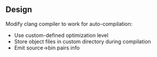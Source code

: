 ## Design
Modify clang compiler to work for auto-compilation:
- Use custom-defined optimization level
- Store object files in custom directory during compilation
- Emit source->bin pairs info
